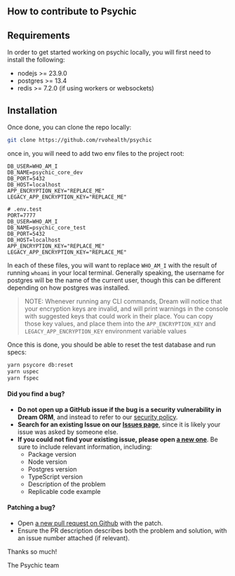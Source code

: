 ## How to contribute to Psychic

## Requirements

In order to get started working on psychic locally, you will first need to install the following:

- nodejs >= 23.9.0
- postgres >= 13.4
- redis >= 7.2.0 (if using workers or websockets)

## Installation

Once done, you can clone the repo locally:

```bash
git clone https://github.com/rvohealth/psychic
```

once in, you will need to add two env files to the project root:

```
DB_USER=WHO_AM_I
DB_NAME=psychic_core_dev
DB_PORT=5432
DB_HOST=localhost
APP_ENCRYPTION_KEY="REPLACE_ME"
LEGACY_APP_ENCRYPTION_KEY="REPLACE_ME"
```

```
# .env.test
PORT=7777
DB_USER=WHO_AM_I
DB_NAME=psychic_core_test
DB_PORT=5432
DB_HOST=localhost
APP_ENCRYPTION_KEY="REPLACE_ME"
LEGACY_APP_ENCRYPTION_KEY="REPLACE_ME"
```

In each of these files, you will want to replace `WHO_AM_I` with the result of running `whoami` in your local terminal. Generally speaking, the username for postgres will be the name of the current user, though this can be different depending on how postgres was installed.

> NOTE: Whenever running any CLI commands, Dream will notice that your encryption keys are invalid, and will print warnings in the console with suggested keys that could work in their place. You can copy those key values, and place them into the `APP_ENCRYPTION_KEY` and `LEGACY_APP_ENCRYPTION_KEY` environment variable values

Once this is done, you should be able to reset the test database and run specs:

```bash
yarn psycore db:reset
yarn uspec
yarn fspec
```

#### **Did you find a bug?**

- **Do not open up a GitHub issue if the bug is a security vulnerability
  in Dream ORM**, and instead to refer to our [security policy](https://github.com/rvohealth/psychic/SECURITY.md).
- **Search for an existing Issue on our [Issues page](https://github.com/rvohealth/psychic/issues)**, since it is likely your issue was asked by someone else.
- **If you could not find your existing issue, please open [a new one](https://github.com/rvohealth/psychic/issues/new)**. Be sure to include relevant information, including:
  - Package version
  - Node version
  - Postgres version
  - TypeScript version
  - Description of the problem
  - Replicable code example

#### **Patching a bug?**

- Open [a new pull request on Github](https://github.com/rvohealth/psychic/pulls) with the patch.
- Ensure the PR description describes both the problem and solution, with an issue number attached (if relevant).

Thanks so much!

The Psychic team
